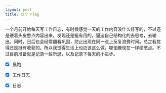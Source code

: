 ```yaml
---
layout: post
title: 立个 Flag
---
```

一个月前开始每天写工作日志，有时候感觉一天的工作内容没什么好写的，不过还是硬着头皮憋点内容出来，发现还是挺有用的，逼迫自己结构化的去思考，去输出。同时，日后也会经常翻看巩固，防止出现在同一点上反复浪费时间。总之我觉得还是挺有收获的。所以我觉得生活上也应该这么做，哪怕像现在一样硬憋点。不过目前准备就是记录一些所思，以及记录下每天的小进步。<br />

- [x] 晨跑
- [x] 工作日志
- [x] 日志

